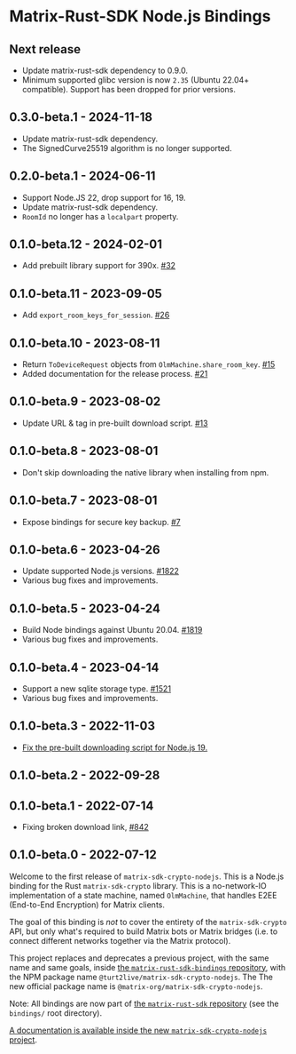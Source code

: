 # Matrix-Rust-SDK Node.js Bindings

## Next release

-   Update matrix-rust-sdk dependency to 0.9.0.
-   Minimum supported glibc version is now `2.35` (Ubuntu 22.04+ compatible). Support has been dropped for prior versions.


## 0.3.0-beta.1 - 2024-11-18

-   Update matrix-rust-sdk dependency.
-   The SignedCurve25519 algorithm is no longer supported.

## 0.2.0-beta.1 - 2024-06-11

-   Support Node.JS 22, drop support for 16, 19.
-   Update matrix-rust-sdk dependency.
-   `RoomId` no longer has a `localpart` property.

## 0.1.0-beta.12 - 2024-02-01

-   Add prebuilt library support for 390x. [#32](https://github.com/matrix-org/matrix-rust-sdk-crypto-nodejs/pull/32)

## 0.1.0-beta.11 - 2023-09-05

-   Add `export_room_keys_for_session`. [#26](https://github.com/matrix-org/matrix-rust-sdk-crypto-nodejs/pull/26)

## 0.1.0-beta.10 - 2023-08-11

-   Return `ToDeviceRequest` objects from `OlmMachine.share_room_key`. [#15](https://github.com/matrix-org/matrix-rust-sdk-crypto-nodejs/pull/15)
-   Added documentation for the release process. [#21](https://github.com/matrix-org/matrix-rust-sdk-crypto-nodejs/pull/21)

## 0.1.0-beta.9 - 2023-08-02

-   Update URL & tag in pre-built download script. [#13](https://github.com/matrix-org/matrix-rust-sdk-crypto-nodejs/pull/13)

## 0.1.0-beta.8 - 2023-08-01

-   Don't skip downloading the native library when installing from npm.

## 0.1.0-beta.7 - 2023-08-01

-   Expose bindings for secure key backup. [#7](https://github.com/matrix-org/matrix-rust-sdk-crypto-nodejs/pull/7)

## 0.1.0-beta.6 - 2023-04-26

-   Update supported Node.js versions. [#1822](https://github.com/matrix-org/matrix-rust-sdk/pull/1822)
-   Various bug fixes and improvements.

## 0.1.0-beta.5 - 2023-04-24

-   Build Node bindings against Ubuntu 20.04. [#1819](https://github.com/matrix-org/matrix-rust-sdk/pull/1819)
-   Various bug fixes and improvements.

## 0.1.0-beta.4 - 2023-04-14

-   Support a new sqlite storage type. [#1521](https://github.com/matrix-org/matrix-rust-sdk/pull/1521)
-   Various bug fixes and improvements.

## 0.1.0-beta.3 - 2022-11-03

-   [Fix the pre-built downloading script for Node.js 19.](https://github.com/matrix-org/matrix-rust-sdk/pull/1164)

## 0.1.0-beta.2 - 2022-09-28

## 0.1.0-beta.1 - 2022-07-14

-   Fixing broken download link, [#842](https://github.com/matrix-org/matrix-rust-sdk/issues/842)

## 0.1.0-beta.0 - 2022-07-12

Welcome to the first release of `matrix-sdk-crypto-nodejs`. This is a
Node.js binding for the Rust `matrix-sdk-crypto` library. This is a
no-network-IO implementation of a state machine, named `OlmMachine`,
that handles E2EE (End-to-End Encryption) for Matrix clients.

The goal of this binding is _not_ to cover the entirety of the
`matrix-sdk-crypto` API, but only what's required to build Matrix bots
or Matrix bridges (i.e. to connect different networks together via the
Matrix protocol).

This project replaces and deprecates a previous project, with the same
name and same goals, inside [the `matrix-rust-sdk-bindings`
repository](https://github.com/matrix-org/matrix-rust-sdk-bindings),
with the NPM package name `@turt2live/matrix-sdk-crypto-nodejs`. The
The new official package name is
`@matrix-org/matrix-sdk-crypto-nodejs`.

Note: All bindings are now part of [the `matrix-rust-sdk`
repository](https://github.com/matrix-org/matrix-rust-sdk) (see the
`bindings/` root directory).

[A documentation is available inside the new
`matrix-sdk-crypto-nodejs`
project](https://github.com/matrix-org/matrix-rust-sdk/tree/0bde5ccf38f8cda3865297a2d12ddcdaf4b80ca7/bindings/matrix-sdk-crypto-nodejs).
